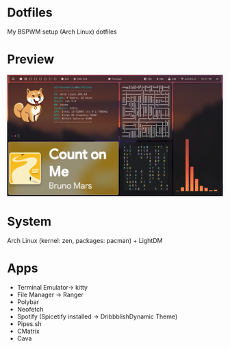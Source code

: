 # Dotfiles
My BSPWM setup (Arch Linux) dotfiles

# Preview
![Preview](./src/preview.png)

# System
Arch Linux (kernel: zen, packages: pacman) + LightDM

# Apps
  - Terminal Emulator-> kitty
  - File Manager -> Ranger
  - Polybar
  - Neofetch
  - Spotify (Spicetify installed -> DribbblishDynamic Theme)
  - Pipes.sh
  - CMatrix
  - Cava
